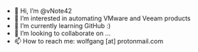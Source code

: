 - 👋 Hi, I’m @vNote42
- 👀 I’m interested in automating VMware and Veeam products 
- 🌱 I’m currently learning GitHub :)
- 💞️ I’m looking to collaborate on ...
- 📫 How to reach me: wolfgang [at] protonmail.com

<!---
vNote42/vNote42 is a ✨ special ✨ repository because its `README.md` (this file) appears on your GitHub profile.
You can click the Preview link to take a look at your changes.
--->
